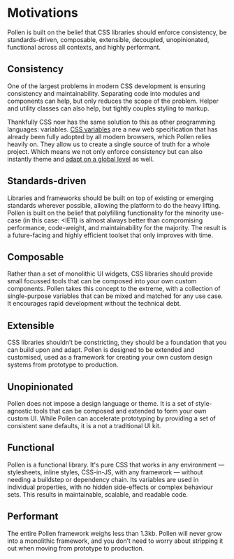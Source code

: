 # Motivations

Pollen is built on the belief that CSS libraries should enforce consistency, be standards-driven, composable, extensible, decoupled, unopinionated, functional across all contexts, and highly performant.

## Consistency

One of the largest problems in modern CSS development is ensuring consistency and maintainability. Separating code into modules and components can help, but only reduces the scope of the problem. Helper and utility classes can also help, but tightly couples styling to markup.

Thankfully CSS now has the same solution to this as other programming languages: variables. [CSS variables](https://developer.mozilla.org/en-US/docs/Web/CSS/--*) are a new web specification that has already been fully adopted by all modern browsers, which Pollen relies heavily on. They allow us to create a single source of truth for a whole project. Which means we not only enforce consistency but can also instantly theme and [adapt on a global level](https://github.com/peppercornstudio/pollen-docs/tree/36d276304ba5f5bfcca4045de428c219e3e46302/docs/dynamic-theming/README.md) as well.

## Standards-driven

Libraries and frameworks should be built on top of existing or emerging standards wherever possible, allowing the platform to do the heavy lifting. Pollen is built on the belief that polyfilling functionality for the minority use-case \(in this case: &lt;IE11\) is almost always better than compromising performance, code-weight, and maintainability for the majority. The result is a future-facing and highly efficient toolset that only improves with time.

## Composable

Rather than a set of monolithic UI widgets, CSS libraries should provide small focussed tools that can be composed into your own custom components. Pollen takes this concept to the extreme, with a collection of single-purpose variables that can be mixed and matched for any use case. It encourages rapid development without the technical debt.

## Extensible

CSS libraries shouldn’t be constricting, they should be a foundation that you can build upon and adapt. Pollen is designed to be extended and customised, used as a framework for creating your own custom design systems from prototype to production.

## Unopinionated

Pollen does not impose a design language or theme. It is a set of style-agnostic tools that can be composed and extended to form your own custom UI. While Pollen can accelerate prototyping by providing a set of consistent sane defaults, it is a not a traditional UI kit.

## Functional

Pollen is a functional library. It's pure CSS that works in any environment — stylesheets, inline styles, CSS-in-JS, with any framework — without needing a buildstep or dependency chain. Its variables are used in individual properties, with no hidden side-effects or complex behaviour sets. This results in maintainable, scalable, and readable code.

## Performant

The entire Pollen framework weighs less than 1.3kb. Pollen will never grow into a monolithic framework, and you don’t need to worry about stripping it out when moving from prototype to production.

